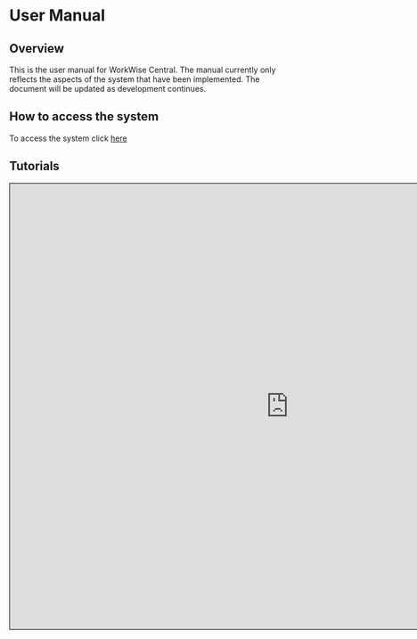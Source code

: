 # User Manual

## Overview
This is the user manual for WorkWise Central. The manual currently only reflects the aspects of the system that have been implemented. The document will be updated as development continues.

## How to access the system
To access the system click [here](https://tuksui.sharpsoftwaresolutions.net/)
## Tutorials
<iframe
src="https://work-wise-central-1-u57v.vercel.app/tutorial"
width="1000"
height="800"
style="border:1px solid black;">
</iframe>